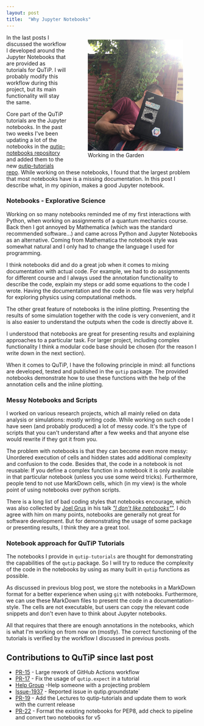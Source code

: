 ```yaml
---
layout: post
title:  "Why Jupyter Notebooks"
---
```

<figure style="float: right; padding-left: 15px">
<img src="/assets/garden_work.jpeg" 
alt="Me Working in the Garden" width="250"/>
<figcaption>Working in the Garden</figcaption>
</figure>

In the last posts I discussed the workflow I developed around the Jupyter Notebooks that are provided as tutorials for QuTiP. I will probably modify this workflow during this project, but its main functionality will stay the same.

Core part of the QuTiP tutorials are the Jupyter notebooks. In the past two weeks I've been updating a lot of the notebooks in the [qutip-notebooks repository](https://github.com/qutip/qutip-notebooks) and added them to the new [qutip-tutorials repo](https://github.com/qutip/qutip-tutorials). While working on these notebooks, I found that the largest problem that most notebooks have is a missing documentation. In this post I describe what, in my opinion, makes a good Jupyter notebook.

### Notebooks - Explorative Science

Working on so many notebooks reminded me of my first interactions with Python, when working on assignments of a quantum mechanics course. Back then I got annoyed by Mathematica (which was the standard recommended software...) and came across Python and Jupyter Notebooks as an alternative. Coming from Mathematica the notebook style was somewhat natural and I only had to change the language I used for programming.
 
I think notebooks did and do a great job when it comes to mixing documentation with actual code. For example, we had to do assignments for different course and I always used the annotation functionality to describe the code, explain my steps or add some equations to the code I wrote. Having the documentation and the code in one file was very helpful for exploring physics using computational methods.

The other great feature of notebooks is the inline plotting. Presenting the results of some simulation together with the code is very convenient, and it is also easier to understand the outputs when the code is directly above it. 

I understood that notebooks are great for presenting results and explaining approaches to a particular task. For larger project, including complex functionality I think a modular code base should be chosen (for the reason I write down in the next section).
 
When it comes to QuTiP, I have the following principle in mind: all functions are developed, tested and published in the `qutip` package. The provided notebooks demonstrate how to use these functions with the help of the annotation cells and the inline plotting.

### Messy Notebooks and Scripts

I worked on various research projects, which all mainly relied on data analysis or simulations: mostly writing code. While working on such code I have seen (and probably produced) a lot of messy code. It's the type of scripts that you can't understand after a few weeks and that anyone else would rewrite if they got it from you.

The problem with notebooks is that they can become even more messy: Unordered execution of cells and hidden states add additional complexity and confusion to the code. Besides that, the code in a notebook is not reusable: If you define a complex function in a notebook it is only available in that particular notebook (unless you use some weird tricks). Furthermore, people tend to not use MarkDown cells, which (in my view) is the whole point of using notebooks over python scripts.

There is a long list of bad coding styles that notebooks encourage, which was also collected by [Joel Grus](https://joelgrus.com/) in his talk [*"I don't like notebooks"*"](https://www.youtube.com/watch?v=7jiPeIFXb6U). I do agree with him on many points, notebooks are generally not great for software development. But for demonstrating the usage of some package or presenting results, I think they are a great tool.

### Notebook approach for QuTiP Tutorials

The notebooks I provide in `qutip-tutorials` are thought for demonstrating the capabilities of the `qutip` package. So I will try to reduce the complexity of the code in the notebooks by using as many built in `qutip` functions as possible.

As discussed in previous blog post, we store the notebooks in a MarkDown format for a better experience when using `git` with notebooks. Furthermore, we can use these MarkDown files to present the code in a documentation-style. The cells are not executable, but users can copy the relevant code snippets and don't even have to think about Jupyter notebooks. 

All that requires that there are enough annotations in the notebooks, which is what I'm working on from now on (mostly). The correct functioning of the tutorials is verified by the workflow I discussed in previous posts. 

## Contributions to QuTiP since last post

* [PR-15](https://github.com/qutip/qutip-tutorials/pull/15) - Large rework of
  GitHub Actions workflow
* [PR-17](https://github.com/qutip/qutip-tutorials/pull/17) - Fix the usage
  of `qutip.expect` in a tutorial
* [Help Group](https://groups.google.com/g/qutip/c/MY4NekP18L4) -Help someone
  with a projecting problem
* [Issue-1937](https://github.com/qutip/qutip/issues/1937) - Reported issue in
  qutip.groundstate`
* [PR-19](https://github.com/qutip/qutip-tutorials/pull/19) - Add the
  Lectures to qutip-tutorials and update them to work with the current release
* [PR-22](https://github.com/qutip/qutip-tutorials/pull/22) - Format the
  existing notebooks for PEP8, add check to pipeline and convert two notebooks for v5


